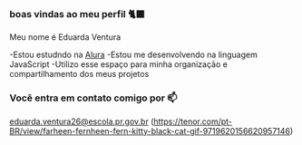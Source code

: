 ### boas vindas ao meu perfil 🐈‍⬛

Meu nome é Eduarda Ventura 

-Estou estudndo na [Alura](https://www.alura.com.br)
-Estou me desenvolvendo na linguagem JavaScript
-Utilizo esse espaço para minha organização e compartilhamento dos meus projetos

### Você entra em contato comigo por 📫

eduarda.ventura26@escola.pr.gov.br
(https://tenor.com/pt-BR/view/farheen-fernheen-fern-kitty-black-cat-gif-9719620156620957146)
